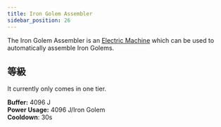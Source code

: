 ```yaml
---
title: Iron Golem Assembler
sidebar_position: 26
---
```


The Iron Golem Assembler is an [Electric Machine](../Electric-Machines.md) which can be used to automatically assemble Iron Golems.

## 等級

It currently only comes in one tier.

**Buffer:** 4096 J  
**Power Usage:** 4096 J/Iron Golem  
**Cooldown**: 30s  
